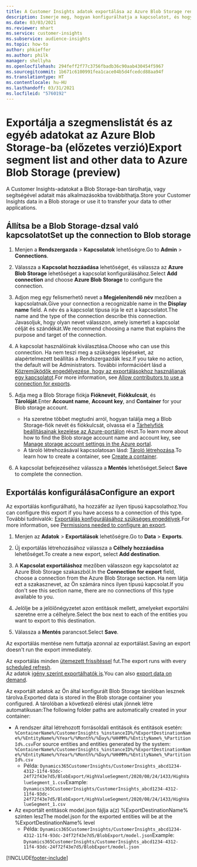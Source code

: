 ```yaml
---
title: A Customer Insights adatok exportálása az Azure Blob Storage rendszerbe
description: Ismerje meg, hogyan konfigurálhatja a kapcsolatot, és hogyan exportálhatja a Blob Storage-ba.
ms.date: 03/03/2021
ms.reviewer: mhart
ms.service: customer-insights
ms.subservice: audience-insights
ms.topic: how-to
author: phkieffer
ms.author: philk
manager: shellyha
ms.openlocfilehash: 294feff2f77c3756fbadb36c90aab430454f5967
ms.sourcegitcommit: 1b671c6100991fea1cace04b5d4fcedcd88aa94f
ms.translationtype: HT
ms.contentlocale: hu-HU
ms.lasthandoff: 03/31/2021
ms.locfileid: "5760192"
---
```

# <a name="export-segment-list-and-other-data-to-azure-blob-storage-preview"></a><span data-ttu-id="9f9e6-103">Exportálja a szegmenslistát és az egyéb adatokat az Azure Blob Storage-ba (előzetes verzió)</span><span class="sxs-lookup"><span data-stu-id="9f9e6-103">Export segment list and other data to Azure Blob Storage (preview)</span></span>

<span data-ttu-id="9f9e6-104">A Customer Insights-adatokat a Blob Storage-ban tárolhatja, vagy segítségével adatait más alkalmazásokba továbbíthatja.</span><span class="sxs-lookup"><span data-stu-id="9f9e6-104">Store your Customer Insights data in a Blob storage or use it to transfer your data to other applications.</span></span>

## <a name="set-up-the-connection-to-blob-storage"></a><span data-ttu-id="9f9e6-105">Állítsa be a Blob Storage-dzsal való kapcsolatot</span><span class="sxs-lookup"><span data-stu-id="9f9e6-105">Set up the connection to Blob storage</span></span>

1. <span data-ttu-id="9f9e6-106">Menjen a **Rendszergazda** > **Kapcsolatok** lehetőségre.</span><span class="sxs-lookup"><span data-stu-id="9f9e6-106">Go to **Admin** > **Connections**.</span></span>

1. <span data-ttu-id="9f9e6-107">Válassza a **Kapcsolat hozzáadása** lehetőséget, és válassza az **Azure Blob Storage** lehetőséget a kapcsolat konfigurálásához.</span><span class="sxs-lookup"><span data-stu-id="9f9e6-107">Select **Add connection** and choose **Azure Blob Storage** to configure the connection.</span></span>

1. <span data-ttu-id="9f9e6-108">Adjon meg egy felismerhető nevet a **Megjelenítendő név** mezőben a kapcsolatnak.</span><span class="sxs-lookup"><span data-stu-id="9f9e6-108">Give your connection a recognizable name in the **Display name** field.</span></span> <span data-ttu-id="9f9e6-109">A név és a kapcsolat típusa írja le ezt a kapcsolatot.</span><span class="sxs-lookup"><span data-stu-id="9f9e6-109">The name and the type of the connection describe this connection.</span></span> <span data-ttu-id="9f9e6-110">Javasoljuk, hogy olyan nevet válasszon, amely ismerteti a kapcsolat célját és szándékát.</span><span class="sxs-lookup"><span data-stu-id="9f9e6-110">We recommend choosing a name that explains the purpose and target of the connection.</span></span>

1. <span data-ttu-id="9f9e6-111">A kapcsolat használóinak kiválasztása.</span><span class="sxs-lookup"><span data-stu-id="9f9e6-111">Choose who can use this connection.</span></span> <span data-ttu-id="9f9e6-112">Ha nem teszi meg a szükséges lépéseket, az alapértelmezett beállítás a Rendszergazdák lesz.</span><span class="sxs-lookup"><span data-stu-id="9f9e6-112">If you take no action, the default will be Administrators.</span></span> <span data-ttu-id="9f9e6-113">További információért lásd a [Közreműködők engedélyezése, hogy az exportálásokhoz használjanak egy kapcsolatot](connections.md#allow-contributors-to-use-a-connection-for-exports).</span><span class="sxs-lookup"><span data-stu-id="9f9e6-113">For more information, see [Allow contributors to use a connection for exports](connections.md#allow-contributors-to-use-a-connection-for-exports).</span></span>

1. <span data-ttu-id="9f9e6-114">Adja meg a Blob Storage fiókja **Fióknevét**, **Fiókkulcsát**, és **Tárolóját**.</span><span class="sxs-lookup"><span data-stu-id="9f9e6-114">Enter **Account name**, **Account key**, and **Container** for your Blob storage account.</span></span>
    - <span data-ttu-id="9f9e6-115">Ha szeretne többet megtudni arról, hogyan találja meg a Blob Storage-fiók nevét és fiókkulcsát, olvassa el a [Tárhelyfiók beállításainak kezelése az Azure-portálon](/azure/storage/common/storage-account-manage) részt.</span><span class="sxs-lookup"><span data-stu-id="9f9e6-115">To learn more about how to find the Blob storage account name and account key, see [Manage storage account settings in the Azure portal](/azure/storage/common/storage-account-manage).</span></span>
    - <span data-ttu-id="9f9e6-116">A tároló létrehozásával kapcsolatosan lásd: [Tároló létrehozása](/azure/storage/blobs/storage-quickstart-blobs-portal#create-a-container).</span><span class="sxs-lookup"><span data-stu-id="9f9e6-116">To learn how to create a container, see [Create a container](/azure/storage/blobs/storage-quickstart-blobs-portal#create-a-container).</span></span>

1. <span data-ttu-id="9f9e6-117">A kapcsolat befejezéséhez válassza a **Mentés** lehetőséget.</span><span class="sxs-lookup"><span data-stu-id="9f9e6-117">Select **Save** to complete the connection.</span></span> 

## <a name="configure-an-export"></a><span data-ttu-id="9f9e6-118">Exportálás konfigurálása</span><span class="sxs-lookup"><span data-stu-id="9f9e6-118">Configure an export</span></span>

<span data-ttu-id="9f9e6-119">Az exportálás konfigurálható, ha hozzáfér az ilyen típusú kapcsolathoz.</span><span class="sxs-lookup"><span data-stu-id="9f9e6-119">You can configure this export if you have access to a connection of this type.</span></span> <span data-ttu-id="9f9e6-120">További tudnivalók: [Exportálás konfigurálásához szükséges engedélyek](export-destinations.md#set-up-a-new-export).</span><span class="sxs-lookup"><span data-stu-id="9f9e6-120">For more information, see [Permissions needed to configure an export](export-destinations.md#set-up-a-new-export).</span></span>

1. <span data-ttu-id="9f9e6-121">Menjen az **Adatok** > **Exportálások** lehetőségre.</span><span class="sxs-lookup"><span data-stu-id="9f9e6-121">Go to **Data** > **Exports**.</span></span>

1. <span data-ttu-id="9f9e6-122">Új exportálás létrehozásához válassza a **Célhely hozzáadása** lehetőséget.</span><span class="sxs-lookup"><span data-stu-id="9f9e6-122">To create a new export, select **Add destination**.</span></span>

1. <span data-ttu-id="9f9e6-123">A **Kapcsolat exportáláshoz** mezőben válasszon egy kapcsolatot az Azure Blob Storage szakaszból.</span><span class="sxs-lookup"><span data-stu-id="9f9e6-123">In the **Connection for export** field, choose a connection from the Azure Blob Storage section.</span></span> <span data-ttu-id="9f9e6-124">Ha nem látja ezt a szakasznevet, az Ön számára nincs ilyen típusú kapcsolat.</span><span class="sxs-lookup"><span data-stu-id="9f9e6-124">If you don't see this section name, there are no connections of this type available to you.</span></span>

1. <span data-ttu-id="9f9e6-125">Jelölje be a jelölőnégyzetet azon entitások mellett, amelyeket exportálni szeretne erre a célhelyre.</span><span class="sxs-lookup"><span data-stu-id="9f9e6-125">Select the box next to each of the entities you want to export to this destination.</span></span>

1. <span data-ttu-id="9f9e6-126">Válassza a **Mentés** parancsot.</span><span class="sxs-lookup"><span data-stu-id="9f9e6-126">Select **Save**.</span></span>

<span data-ttu-id="9f9e6-127">Az exportálás mentése nem futtatja azonnal az exportálást.</span><span class="sxs-lookup"><span data-stu-id="9f9e6-127">Saving an export doesn't run the export immediately.</span></span>

<span data-ttu-id="9f9e6-128">Az exportálás minden [ütemezett frissítéssel](system.md#schedule-tab) fut.</span><span class="sxs-lookup"><span data-stu-id="9f9e6-128">The export runs with every [scheduled refresh](system.md#schedule-tab).</span></span>     
<span data-ttu-id="9f9e6-129">Az adatok [igény szerint exportálhatók is](export-destinations.md#run-exports-on-demand).</span><span class="sxs-lookup"><span data-stu-id="9f9e6-129">You can also [export data on demand](export-destinations.md#run-exports-on-demand).</span></span> 

<span data-ttu-id="9f9e6-130">Az exportált adatok az Ön által konfigurált Blob Storage tárolóban lesznek tárolva.</span><span class="sxs-lookup"><span data-stu-id="9f9e6-130">Exported data is stored in the Blob storage container you configured.</span></span> <span data-ttu-id="9f9e6-131">A tárolóban a következő elérési utak jönnek létre automatikusan:</span><span class="sxs-lookup"><span data-stu-id="9f9e6-131">The following folder paths are automatically created in your container:</span></span>

- <span data-ttu-id="9f9e6-132">A rendszer által létrehozott forrásoldali entitások és entitások esetén: `%ContainerName%/CustomerInsights_%instanceID%/%ExportDestinationName%/%EntityName%/%Year%/%Month%/%Day%/%HHMM%/%EntityName%_%PartitionId%.csv`</span><span class="sxs-lookup"><span data-stu-id="9f9e6-132">For source entities and entities generated by the system: `%ContainerName%/CustomerInsights_%instanceID%/%ExportDestinationName%/%EntityName%/%Year%/%Month%/%Day%/%HHMM%/%EntityName%_%PartitionId%.csv`</span></span>
  - <span data-ttu-id="9f9e6-133">Példa: `Dynamics365CustomerInsights/CustomerInsights_abcd1234-4312-11f4-93dc-24f72f43e7d5/BlobExport/HighValueSegment/2020/08/24/1433/HighValueSegment_1.csv`</span><span class="sxs-lookup"><span data-stu-id="9f9e6-133">Example: `Dynamics365CustomerInsights/CustomerInsights_abcd1234-4312-11f4-93dc-24f72f43e7d5/BlobExport/HighValueSegment/2020/08/24/1433/HighValueSegment_1.csv`</span></span>
- <span data-ttu-id="9f9e6-134">Az exportált entitások model.json fájlja a(z) %ExportDestinationName% szinten lesz</span><span class="sxs-lookup"><span data-stu-id="9f9e6-134">The model.json for the exported entities will be at the %ExportDestinationName% level</span></span>
  - <span data-ttu-id="9f9e6-135">Példa: `Dynamics365CustomerInsights/CustomerInsights_abcd1234-4312-11f4-93dc-24f72f43e7d5/BlobExport/model.json`</span><span class="sxs-lookup"><span data-stu-id="9f9e6-135">Example: `Dynamics365CustomerInsights/CustomerInsights_abcd1234-4312-11f4-93dc-24f72f43e7d5/BlobExport/model.json`</span></span>

[!INCLUDE[footer-include](../includes/footer-banner.md)]
